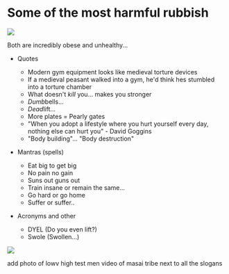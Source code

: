 # Some of the most harmful rubbish

<img src=pix/suffer_or_suffer.avif>

Both are incredibly obese and unhealthy...

- Quotes
	- Modern gym equipment looks like medieval torture devices
	- If a medieval peasant walked into a gym, he'd think hes stumbled into a torture chamber
	- What doesn't _kill_ you... makes you stronger
	- *Dumb*bells...
	- *Dead*lift...
	- More plates = Pearly gates
	- "When you adopt a lifestyle where you hurt yourself every day, nothing else can hurt you" - David Goggins
	- "Body building"... "Body destruction"

- Mantras (spells)
	- Eat big to get big
	- No pain no gain
	- Suns out guns out
	- Train insane or remain the same...
	- Go hard or go home
	- Suffer or suffer..

- Acronyms and other
	- DYEL (Do you even lift?)
	- Swole (Swollen...)

<img src=pix/pencil_neck_yt_comment.avif>

add photo of lowv high test men video of masai tribe next to all the slogans
